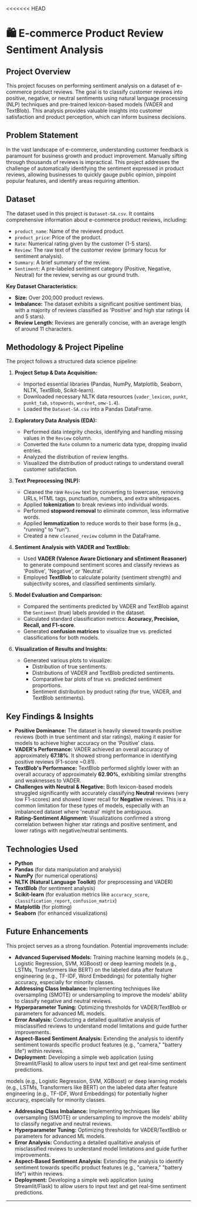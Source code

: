 <<<<<<< HEAD
# 🛍️ E-commerce Product Review Sentiment Analysis

## Project Overview

This project focuses on performing sentiment analysis on a dataset of e-commerce product reviews. The goal is to classify customer reviews into positive, negative, or neutral sentiments using natural language processing (NLP) techniques and pre-trained lexicon-based models (VADER and TextBlob). This analysis provides valuable insights into customer satisfaction and product perception, which can inform business decisions.

## Problem Statement

In the vast landscape of e-commerce, understanding customer feedback is paramount for business growth and product improvement. Manually sifting through thousands of reviews is impractical. This project addresses the challenge of automatically identifying the sentiment expressed in product reviews, allowing businesses to quickly gauge public opinion, pinpoint popular features, and identify areas requiring attention.

## Dataset

The dataset used in this project is `Dataset-SA.csv`. It contains comprehensive information about e-commerce product reviews, including:

* `product_name`: Name of the reviewed product.
* `product_price`: Price of the product.
* `Rate`: Numerical rating given by the customer (1-5 stars).
* `Review`: The raw text of the customer review (primary focus for sentiment analysis).
* `Summary`: A brief summary of the review.
* `Sentiment`: A pre-labeled sentiment category (Positive, Negative, Neutral) for the review, serving as our ground truth.

**Key Dataset Characteristics:**
* **Size:** Over 200,000 product reviews.
* **Imbalance:** The dataset exhibits a significant positive sentiment bias, with a majority of reviews classified as 'Positive' and high star ratings (4 and 5 stars).
* **Review Length:** Reviews are generally concise, with an average length of around 11 characters.

## Methodology & Project Pipeline

The project follows a structured data science pipeline:

1.  **Project Setup & Data Acquisition:**
    * Imported essential libraries (Pandas, NumPy, Matplotlib, Seaborn, NLTK, TextBlob, Scikit-learn).
    * Downloaded necessary NLTK data resources (`vader_lexicon`, `punkt`, `punkt_tab`, `stopwords`, `wordnet`, `omw-1.4`).
    * Loaded the `Dataset-SA.csv` into a Pandas DataFrame.

2.  **Exploratory Data Analysis (EDA):**
    * Performed data integrity checks, identifying and handling missing values in the `Review` column.
    * Converted the `Rate` column to a numeric data type, dropping invalid entries.
    * Analyzed the distribution of review lengths.
    * Visualized the distribution of product ratings to understand overall customer satisfaction.

3.  **Text Preprocessing (NLP):**
    * Cleaned the raw `Review` text by converting to lowercase, removing URLs, HTML tags, punctuation, numbers, and extra whitespaces.
    * Applied **tokenization** to break reviews into individual words.
    * Performed **stopword removal** to eliminate common, less informative words.
    * Applied **lemmatization** to reduce words to their base forms (e.g., "running" to "run").
    * Created a new `cleaned_review` column in the DataFrame.

4.  **Sentiment Analysis with VADER and TextBlob:**
    * Used **VADER (Valence Aware Dictionary and sEntiment Reasoner)** to generate compound sentiment scores and classify reviews as 'Positive', 'Negative', or 'Neutral'.
    * Employed **TextBlob** to calculate polarity (sentiment strength) and subjectivity scores, and classified sentiments similarly.

5.  **Model Evaluation and Comparison:**
    * Compared the sentiments predicted by VADER and TextBlob against the `Sentiment` (true) labels provided in the dataset.
    * Calculated standard classification metrics: **Accuracy, Precision, Recall, and F1-score**.
    * Generated **confusion matrices** to visualize true vs. predicted classifications for both models.

6.  **Visualization of Results and Insights:**
    * Generated various plots to visualize:
        * Distribution of true sentiments.
        * Distributions of VADER and TextBlob predicted sentiments.
        * Comparative bar plots of true vs. predicted sentiment proportions.
        * Sentiment distribution by product rating (for true, VADER, and TextBlob sentiments).

## Key Findings & Insights

* **Positive Dominance:** The dataset is heavily skewed towards positive reviews (both in true sentiment and star ratings), making it easier for models to achieve higher accuracy on the 'Positive' class.
* **VADER's Performance:** VADER achieved an overall accuracy of approximately **67.18%**. It showed strong performance in identifying positive reviews (F1-score ~0.81).
* **TextBlob's Performance:** TextBlob performed slightly lower with an overall accuracy of approximately **62.90%**, exhibiting similar strengths and weaknesses to VADER.
* **Challenges with Neutral & Negative:** Both lexicon-based models struggled significantly with accurately classifying **Neutral** reviews (very low F1-scores) and showed lower recall for **Negative** reviews. This is a common limitation for these types of models, especially with an imbalanced dataset where 'neutral' might be ambiguous.
* **Rating-Sentiment Alignment:** Visualizations confirmed a strong correlation between higher star ratings and positive sentiment, and lower ratings with negative/neutral sentiments.

## Technologies Used

* **Python**
* **Pandas** (for data manipulation and analysis)
* **NumPy** (for numerical operations)
* **NLTK (Natural Language Toolkit)** (for preprocessing and VADER)
* **TextBlob** (for sentiment analysis)
* **Scikit-learn** (for evaluation metrics like `accuracy_score`, `classification_report`, `confusion_matrix`)
* **Matplotlib** (for plotting)
* **Seaborn** (for enhanced visualizations)

## Future Enhancements

This project serves as a strong foundation. Potential improvements include:

* **Advanced Supervised Models:** Training machine learning models (e.g., Logistic Regression, SVM, XGBoost) or deep learning models (e.g., LSTMs, Transformers like BERT) on the labeled data after feature engineering (e.g., TF-IDF, Word Embeddings) for potentially higher accuracy, especially for minority classes.
* **Addressing Class Imbalance:** Implementing techniques like oversampling (SMOTE) or undersampling to improve the models' ability to classify negative and neutral reviews.
* **Hyperparameter Tuning:** Optimizing thresholds for VADER/TextBlob or parameters for advanced ML models.
* **Error Analysis:** Conducting a detailed qualitative analysis of misclassified reviews to understand model limitations and guide further improvements.
* **Aspect-Based Sentiment Analysis:** Extending the analysis to identify sentiment towards specific product features (e.g., "camera," "battery life") within reviews.
* **Deployment:** Developing a simple web application (using Streamlit/Flask) to allow users to input text and get real-time sentiment predictions.

models (e.g., Logistic Regression, SVM, XGBoost) or deep learning models (e.g., LSTMs, Transformers like BERT) on the labeled data after feature engineering (e.g., TF-IDF, Word Embeddings) for potentially higher accuracy, especially for minority classes.
* **Addressing Class Imbalance:** Implementing techniques like oversampling (SMOTE) or undersampling to improve the models' ability to classify negative and neutral reviews.
* **Hyperparameter Tuning:** Optimizing thresholds for VADER/TextBlob or parameters for advanced ML models.
* **Error Analysis:** Conducting a detailed qualitative analysis of misclassified reviews to understand model limitations and guide further improvements.
* **Aspect-Based Sentiment Analysis:** Extending the analysis to identify sentiment towards specific product features (e.g., "camera," "battery life") within reviews.
* **Deployment:** Developing a simple web application (using Streamlit/Flask) to allow users to input text and get real-time sentiment predictions.
---
